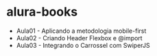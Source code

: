 # alura-books

- Aula01 - Aplicando a metodologia mobile-first
- Aula02 - Criando Header Flexbox e @import
- Aula03 - Integrando o Carrossel com SwiperJS
